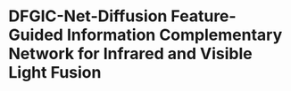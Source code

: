 # DFGIC-Net-Diffusion Feature-Guided Information Complementary Network for Infrared and Visible Light Fusion
